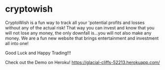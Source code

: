 # cryptowish

CryptoWish is a fun way to track all your 'potential profits and losses without any of the actual risk! That way you can invest and know that you will not lose any money, the only downfall is...you will not also make any money. We are a fun new website that brings entertainment and investment all into one! </p><p>Good Luck and Happy Trading!!!


Check out the Demo on Heroku! https://glacial-cliffs-52213.herokuapp.com/